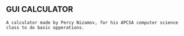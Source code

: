 ## GUI CALCULATOR 

``A calculator made by Percy Nizamov, for his APCSA computer science class to do basic opperations.`` 